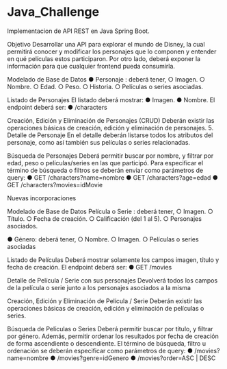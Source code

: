 # Java_Challenge

Implementacion de API REST en Java Spring Boot.

Objetivo Desarrollar una API para explorar el mundo de Disney, la cual permitirá conocer y modificar los personajes que lo componen y entender en qué películas estos participaron. Por otro lado, deberá exponer la información para que cualquier frontend pueda consumirla.

Modelado de Base de Datos ● Personaje : deberá tener, ○ Imagen. ○ Nombre. ○ Edad. ○ Peso. ○ Historia. ○ Películas o series asociadas.

Listado de Personajes El listado deberá mostrar: ● Imagen. ● Nombre. El endpoint deberá ser: ● /characters

Creación, Edición y Eliminación de Personajes (CRUD) Deberán existir las operaciones básicas de creación, edición y eliminación de personajes. 5. Detalle de Personaje En el detalle deberán listarse todos los atributos del personaje, como así también sus películas o series relacionadas.

Búsqueda de Personajes Deberá permitir buscar por nombre, y filtrar por edad, peso o películas/series en las que participó. Para especificar el término de búsqueda o filtros se deberán enviar como parámetros de query: ● GET /characters?name=nombre ● GET /characters?age=edad ● GET /characters?movies=idMovie

Nuevas incorporaciones


Modelado de Base de Datos
Película o Serie : deberá tener,
○ Imagen.
○ Título.
○ Fecha de creación.
○ Calificación (del 1 al 5).
○ Personajes asociados.

● Género: deberá tener,
○ Nombre.
○ Imagen.
○ Películas o series asociadas

 Listado de Películas
Deberá mostrar solamente los campos imagen, título y fecha de creación.
El endpoint deberá ser:
● GET /movies

Detalle de Película / Serie con sus personajes
Devolverá todos los campos de la película o serie junto a los personajes asociados a la misma

Creación, Edición y Eliminación de Película / Serie
Deberán existir las operaciones básicas de creación, edición y eliminación de películas o series.

Búsqueda de Películas o Series
Deberá permitir buscar por título, y filtrar por género. Además, permitir ordenar los resultados por
fecha de creación de forma ascendiente o descendiente.
El término de búsqueda, filtro u ordenación se deberán especificar como parámetros de query:
● /movies?name=nombre
● /movies?genre=idGenero
● /movies?order=ASC | DESC
